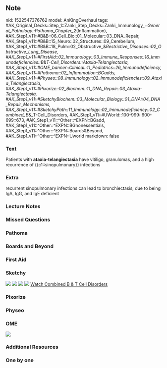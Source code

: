 ## Note
nid: 1522547376762
model: AnKingOverhaul
tags: #AK_Original_Decks::Step_1::Zanki_Step_Decks::Zanki_Immunology_+_General_Pathology::Pathoma_Chapter_2_(Inflammation), #AK_Step1_v11::#B&B::06_Cell_Bio::01_Molecular::03_DNA_Repair, #AK_Step1_v11::#B&B::15_Neuro::02_Structures::09_Cerebellum, #AK_Step1_v11::#B&B::18_Pulm::02_Obstructive_&_Restrictive_Diseases::02_Obstructive_Lung_Disease, #AK_Step1_v11::#FirstAid::02_Immunology::03_Immune_Responses::16_Immunodeficiencies::B_&_T-Cell_Disorders::Ataxia-Telangiectasia, #AK_Step1_v11::#OME_banner::Clinical::11_Pediatrics::26_Immunodeficiency, #AK_Step1_v11::#Pathoma::02_Inflammation::BGadds, #AK_Step1_v11::#Physeo::08_Immunology::02_Immunodeficiencies::09_Ataxia_Telangiectasia, #AK_Step1_v11::#Pixorize::02_Biochem::11_DNA_Repair::03_Ataxia-Telangiectasia, #AK_Step1_v11::#SketchyBiochem::03_Molecular_Biology::01_DNA::04_DNA_Repair_Mechanisms, #AK_Step1_v11::#SketchyPath::11_Immunology::02_Immunodeficiency::02_Combined_B_&_T-Cell_Disorders, #AK_Step1_v11::#UWorld::100-999::600-699::673, #AK_Step1_v11::^Other::^EXPN::BGadd, #AK_Step1_v11::^Other::^EXPN::BGnonessentials, #AK_Step1_v11::^Other::^EXPN::Boards&Beyond, #AK_Step1_v11::^Other::^EXPN::Uworld
markdown: false

### Text
Patients with <b>ataxia-telangiectasia</b> have vitiligo,
granulomas, and a high recurrence of {{c1::sinopulmonary}}
infections

### Extra
recurrent sinopulmonary infections can lead to bronchiectasis; due to being IgA, IgG, and IgE deficient

### Lecture Notes


### Missed Questions


### Pathoma


### Boards and Beyond


### First Aid


### Sketchy
<img src="SketchyMedical%202020-01-02%2014-46-07_1566160514431.jpg"
class="resizer"> <img src=
"immunology-2-2-combined-b-t_1566160514431_1566160514431.jpg"
class="resizer"> <img src="DNA%20Repair%20Mechanisms.png" class=
"resizer"> <img src=
"Screen%20Shot%202022-01-30%20at%209.54.27%20AM.png"> <a href=
"https://dashboard.sketchy.com/study/medical/courses/medical-pathophysiology/units/medical-pathophysiology-musculoskeletal-derm/videos/medical-pathophysiology-musculoskeletal-and-derm-joint-rheumatoid-arthritis?utm_source=anki&utm_medium=partnership&utm_campaign=february_update&utm_content=medical">
Watch Combined B & T Cell Disorders</a>

### Pixorize


### Physeo


### OME
<div class="ome-widget">
  <a href=
  "https://onlinemeded.org/spa/pediatrics/immunodeficiency/acquire?ref=anki">
  <img src="_OME_AnkiFlashcards_Lesson_3.png"></a>
</div>

### Additional Resources


### One by one

